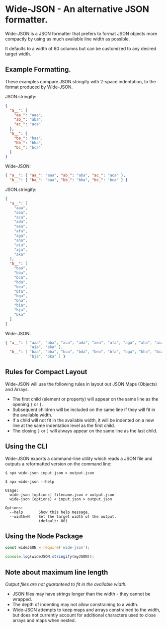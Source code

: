 # Wide-JSON - An alternative JSON formatter.

Wide-JSON is a JSON formatter that prefers to format JSON
objects more compactly by using as much available line width
as possible.

It defaults to a width of 80 columns but can be customized to any
desired target width.

## Example Formatting.

These examples compare JSON.stringify with 2-space indentation, to the
format produced by Wide-JSON.

JSON.stringify:

```json
{
  "a__": {
    "aa_": "aaa",
    "ab_": "aba",
    "ac_": "aca"
  },
  "b__": {
    "ba_": "baa",
    "bb_": "bba",
    "bc_": "bca"
  }
}
```

Wide-JSON:

```json
{ "a__": { "aa_": "aaa", "ab_": "aba", "ac_": "aca" },
  "b__": { "ba_": "baa", "bb_": "bba", "bc_": "bca" } }
```

JSON.stringify:

```json
{
  "a__": [
    "aaa",
    "aba",
    "aca",
    "ada",
    "aea",
    "afa",
    "aga",
    "aha",
    "aia",
    "aja",
    "aka"
  ],
  "b__": [
    "baa",
    "bba",
    "bca",
    "bda",
    "bea",
    "bfa",
    "bga",
    "bha",
    "bia",
    "bja",
    "bka"
  ]
}
```

Wide-JSON:

```json
{ "a__": [ "aaa", "aba", "aca", "ada", "aea", "afa", "aga", "aha", "aia",
           "aja", "aka" ],
  "b__": [ "baa", "bba", "bca", "bda", "bea", "bfa", "bga", "bha", "bia",
           "bja", "bka" ] }
```

## Rules for Compact Layout

Wide-JSON will use the following rules in layout out JSON
Maps (Objects) and Arrays.

- The first child (element or property) will appear
  on the same line as the opening `{` or `[`.
- Subsequent children will be included on the same line
  if they will fit in the available width.
- If a child will not fit in the available width, it will be
  indented on a new line at the same indentation level as
  the first child.
- The closing `}` or `]` will always appear on the same
  line as the last child.

## Using the CLI

Wide-JSON exports a command-line utility which reads
a JSON file and outputs a reformatted version on the
command line:

```
$ npx wide-json input.json > output.json

$ npx wide-json --help

Usage:
  wide-json [options] filename.json > output.json
  wide-json [options] < input.json > output.json

Options:
  --help       Show this help message.
  --width=N    Set the target width of the output.
               (default: 80)
```

## Using the Node Package

```js
const wideJSON = require('wide-json');

console.log(wideJSON.stringify(myJSON));
```

## Note about maximum line length

*Output files are not guaranteed to fit in the available width.*

- JSON files may have strings longer than the width - they cannot be wrapped.
- The depth of indenting may not allow constraining to a width.
- Wide-JSON attempts to keep maps and arrays constrained to the width,
  but does not currently account for additional characters used to close
  arrays and maps when nested.
